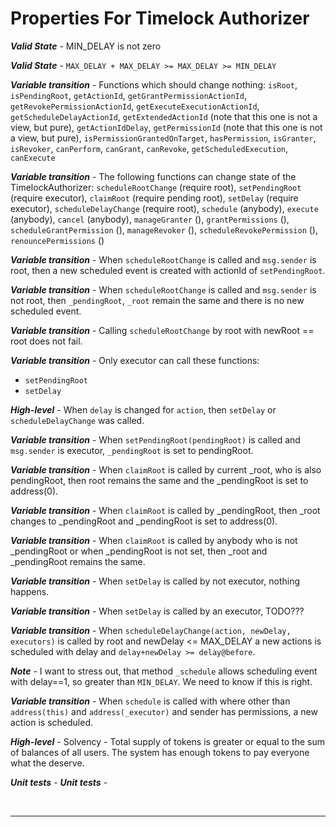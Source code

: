 # Properties For Timelock Authorizer

***Valid State*** - MIN_DELAY is not zero

***Valid State*** - `MAX_DELAY + MAX_DELAY >= MAX_DELAY >= MIN_DELAY`

***Variable transition*** - Functions which should change nothing:
`isRoot`,
`isPendingRoot`,
`getActionId`,
`getGrantPermissionActionId`,
`getRevokePermissionActionId`,
`getExecuteExecutionActionId`,
`getScheduleDelayActionId`,
`getExtendedActionId` (note that this one is not a view, but pure),
`getActionIdDelay`,
`getPermissionId` (note that this one is not a view, but pure),
`isPermissionGrantedOnTarget`,
`hasPermission`,
`isGranter`,
`isRevoker`,
`canPerform`,
`canGrant`,
`canRevoke`,
`getScheduledExecution`,
`canExecute`

***Variable transition*** - The following functions can change state of the TimelockAuthorizer:
`scheduleRootChange` (require root),
`setPendingRoot` (require executor),
`claimRoot` (require pending root),
`setDelay` (require executor),
`scheduleDelayChange` (require root),
`schedule` (anybody),
`execute` (anybody),
`cancel` (anybody),
`manageGranter` (),
`grantPermissions` (),
`scheduleGrantPermission` (),
`manageRevoker` (),
`scheduleRevokePermission` (),
`renouncePermissions` ()

***Variable transition*** - When `scheduleRootChange` is called and `msg.sender` is root, then a new scheduled event is created with actionId of `setPendingRoot`.

***Variable transition*** - When `scheduleRootChange` is called and `msg.sender` is not root, then `_pendingRoot`, `_root` remain the same and there is no new scheduled event.

***Variable transition*** - Calling `scheduleRootChange` by root with newRoot == root does not fail.

***Variable transition*** - Only executor can call these functions:
 - `setPendingRoot`
 - `setDelay`

***High-level*** - When `delay` is changed for `action`, then `setDelay` or `scheduleDelayChange` was called.

***Variable transition*** - When `setPendingRoot(pendingRoot)` is called and `msg.sender` is executor, `_pendingRoot` is set to pendingRoot.

***Variable transition*** - When `claimRoot` is called by current _root, who is also pendingRoot, then root remains the same and the _pendingRoot is set to address(0).

***Variable transition*** - When `claimRoot` is called by _pendingRoot, then _root changes to _pendingRoot and _pendingRoot is set to address(0).

***Variable transition*** - When `claimRoot` is called by anybody who is not _pendingRoot or when _pendingRoot is not set, then _root and _pendingRoot remains the same.

***Variable transition*** - When `setDelay` is called by not executor, nothing happens.

***Variable transition*** - When `setDelay` is called by an executor, TODO???

***Variable transition*** - When `scheduleDelayChange(action, newDelay, executors)` is called by root and newDelay <= MAX_DELAY a new actions is scheduled with delay and `delay+newDelay >= delay@before`.

***Note*** - I want to stress out, that method `_schedule` allows scheduling event with delay==1, so greater than `MIN_DELAY`. We need to know if this is right.

***Variable transition*** - When `schedule` is called with where other than `address(this)` and `address(_executor)` and sender has permissions, a new action is scheduled.

***High-level*** - Solvency - Total supply of tokens is greater or equal to the sum of balances of all users. The system has enough tokens to pay everyone what the deserve.

***Unit tests*** -
***Unit tests*** - 

</br>

---
